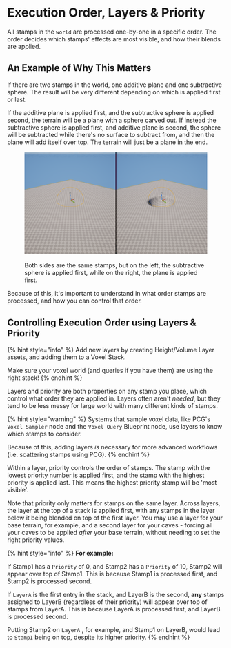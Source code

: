 # Execution Order, Layers & Priority

All stamps in the `world` are processed one-by-one in a specific order. The order decides which stamps' effects are most visible, and how their blends are applied.&#x20;

## An Example of Why This Matters

If there are two stamps in the world, one additive plane and one subtractive sphere. The result will be very different depending on which is applied first or last.

If the additive plane is applied first, and the subtractive sphere is applied second, the terrain will be a plane with a sphere carved out. If instead the subtractive sphere is applied first, and additive plane is second, the sphere will be subtracted while there's no surface to subtract from, and then the plane will add itself over top. The terrain will just be a plane in the end.

<figure><img src="../../.gitbook/assets/ExecutionOrder.png" alt=""><figcaption><p>Both sides are the same stamps, but on the left, the subtractive sphere is applied first, while on the right, the plane is applied first. </p></figcaption></figure>

Because of this, it's important to understand in what order stamps are processed, and how you can control that order.

## Controlling Execution Order using Layers & Priority

{% hint style="info" %}
Add new layers by creating Height/Volume Layer assets, and adding them to a Voxel Stack.&#x20;

Make sure your voxel world (and queries if you have them) are using the right stack!
{% endhint %}

Layers and priority are both properties on any stamp you place, which control what order they are applied in. Layers often aren't _needed_, but they tend to be less messy for large world with many different kinds of stamps.

{% hint style="warning" %}
Systems that sample voxel data, like PCG's `Voxel Sampler` node and the `Voxel Query` Blueprint node, use layers to know which stamps to consider.&#x20;

Because of this, adding layers _is_ necessary for more advanced workflows (i.e. scattering stamps using PCG).&#x20;
{% endhint %}

Within a layer, priority controls the order of stamps. The stamp with the lowest priority number is applied first, and the stamp with the highest priority is applied last. This means the highest priority stamp will be 'most visible'.

Note that priority only matters for stamps on the same layer. Across layers, the layer at the top of a stack is applied first, with any stamps in the layer below it being blended on top of the first layer. You may use a layer for your base terrain, for example, and a second layer for your caves - forcing all your caves to be applied _after_ your base terrain, without needing to set the right priority values.

{% hint style="info" %}
**For example:**&#x20;

If Stamp1 has a `Priority` of 0, and Stamp2 has a `Priority` of 10, Stamp2 will appear over top of Stamp1. This is because Stamp1 is processed first, and Stamp2 is processed second.

If `LayerA` is the first entry in the stack, and LayerB is the second, **any** stamps assigned to LayerB (regardless of their priority) will appear over top of stamps from LayerA. This is because LayerA is processed first, and LayerB is processed second.&#x20;

Putting Stamp2 on `LayerA` , for example, and Stamp1 on LayerB, would lead to `Stamp1` being on top, despite its higher priority.
{% endhint %}
